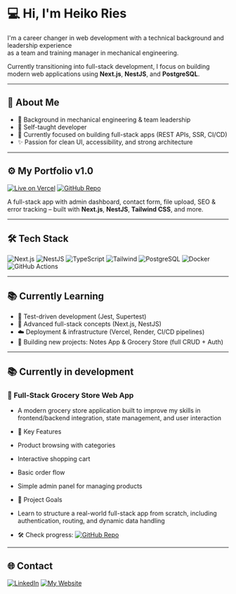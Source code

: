 # 💻 Hi, I'm Heiko Ries

I'm a career changer in web development with a technical background and leadership experience  
as a team and training manager in mechanical engineering.

Currently transitioning into full-stack development, I focus on building modern web applications using **Next.js**, **NestJS**, and **PostgreSQL**.

---

## 🚀 About Me

- 🧰 Background in mechanical engineering & team leadership  
- 🧠 Self-taught developer
- 🎯 Currently focused on building full-stack apps (REST APIs, SSR, CI/CD)  
- ✨ Passion for clean UI, accessibility, and strong architecture  

---

## ⚙️ My Portfolio v1.0 

[![Live on Vercel](https://img.shields.io/badge/Live-Vercel-000?logo=vercel)](https://my-portfolio-henna-one-36.vercel.app/)
[![GitHub Repo](https://img.shields.io/badge/GitHub-Repo-181717?logo=github)](https://github.com/Hikko218/My-Portfolio)

A full-stack app with admin dashboard, contact form, file upload, SEO & error tracking – built with **Next.js**, **NestJS**, **Tailwind CSS**, and more.

---

## 🛠 Tech Stack
![Next.js](https://img.shields.io/badge/-Next.js-black?logo=next.js)
![NestJS](https://img.shields.io/badge/-NestJS-red?logo=nestjs)
![TypeScript](https://img.shields.io/badge/-TypeScript-3178c6?logo=typescript)
![Tailwind](https://img.shields.io/badge/Tailwind_CSS-Design-38BDF8?logo=tailwindcss)
![PostgreSQL](https://img.shields.io/badge/-PostgreSQL-336791?logo=postgresql)
![Docker](https://img.shields.io/badge/-Docker-2496ED?logo=docker)
![GitHub Actions](https://img.shields.io/badge/-GitHub%20Actions-2088FF?logo=githubactions)

---

## 📚 Currently Learning

- 🧪 Test-driven development (Jest, Supertest)
- 🧩 Advanced full-stack concepts (Next.js, NestJS)
- ☁️ Deployment & infrastructure (Vercel, Render, CI/CD pipelines)  
- 🛒 Building new projects: Notes App & Grocery Store (full CRUD + Auth)

---

## 📚 Currently in development

### 🛒 Full-Stack Grocery Store Web App
-  A modern grocery store application built to improve my skills in frontend/backend integration, state management, and user interaction

- 🔹 Key Features
-  Product browsing with categories
-  Interactive shopping cart
-  Basic order flow
-  Simple admin panel for managing products
  
- 🔧 Project Goals
- Learn to structure a real-world full-stack app from scratch, including authentication, routing, and dynamic data handling

- 🛠  Check progress: [![GitHub Repo](https://img.shields.io/badge/GitHub-Repo-181717?logo=github)](https://github.com/Hikko218/Grocery-Store)

---

## 🌐 Contact
[![LinkedIn](https://img.shields.io/badge/LinkedIn-Heiko%20Ries-blue?style=flat-square&logo=linkedin)](https://www.linkedin.com/in/heiko-ries-b35778374)
[![My Website](https://img.shields.io/badge/Live-Vercel-000?logo=vercel)](https://my-portfolio-henna-one-36.vercel.app/)
